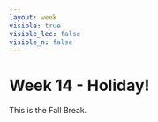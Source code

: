 ```yaml
---
layout: week
visible: true
visible_lec: false
visible_n: false
---
```


# Week 14 - Holiday!

This is the Fall Break.
